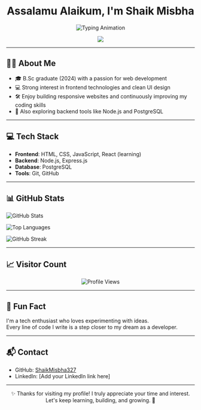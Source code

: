 <h1 align="center">Assalamu Alaikum, I'm Shaik Misbha</h1>

<p align="center">
  <img src="https://readme-typing-svg.herokuapp.com?font=Fira+Code&duration=3000&pause=1000&color=000000&center=true&vCenter=true&width=435&lines=B.Sc+graduate+with+a+passion+for+Web+Development;Exploring+Frontend+and+Backend+Technologies;Focused+on+growth+and+learning" alt="Typing Animation" />
</p>

<p align="center">
  <img src="https://capsule-render.vercel.app/api?type=waving&color=0B3D91&height=160&section=header&text=Welcome%20to%20My%20GitHub&fontAlign=50&fontColor=ffffff&fontSize=28" />
</p>

---

## 👩‍💻 About Me

- 🎓 B.Sc graduate (2024) with a passion for web development  
- 💻 Strong interest in frontend technologies and clean UI design  
- 🛠️ Enjoy building responsive websites and continuously improving my coding skills  
- 🧠 Also exploring backend tools like Node.js and PostgreSQL  

---

## 💻 Tech Stack

- **Frontend**: HTML, CSS, JavaScript, React (learning)  
- **Backend**: Node.js, Express.js  
- **Database**: PostgreSQL  
- **Tools**: Git, GitHub  

---

## 📊 GitHub Stats

![GitHub Stats](https://github-readme-stats.vercel.app/api?username=ShaikMisbha327&show_icons=true&theme=default)

![Top Languages](https://github-readme-stats.vercel.app/api/top-langs/?username=ShaikMisbha327&layout=compact&theme=default)

![GitHub Streak](https://streak-stats.demolab.com?user=ShaikMisbha327&theme=default)

---

## 📈 Visitor Count

<p align="center">
  <img src="https://komarev.com/ghpvc/?username=ShaikMisbha327&style=flat-square&color=blue" alt="Profile Views" />
</p>

---

## 🌟 Fun Fact

I'm a tech enthusiast who loves experimenting with ideas.  
Every line of code I write is a step closer to my dream as a developer.

---

## 📬 Contact

- GitHub: [ShaikMisbha327](https://github.com/ShaikMisbha327)  
- LinkedIn: [Add your LinkedIn link here]

---

<p align="center">
  ✨ Thanks for visiting my profile!  
  I truly appreciate your time and interest.  
  Let's keep learning, building, and growing. 🚀
</p>
